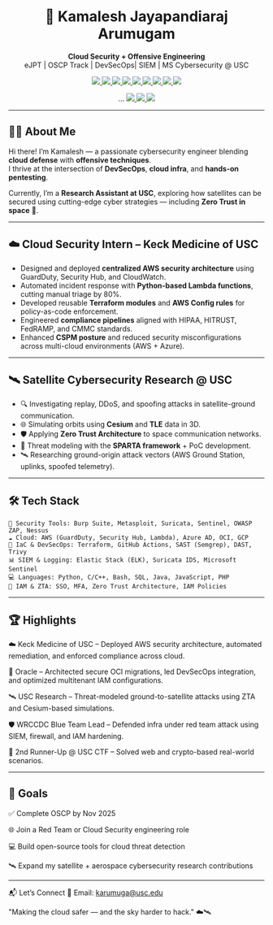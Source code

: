 <h1 align="center">🚀 Kamalesh Jayapandiaraj Arumugam</h1>

<p align="center">
  <b>Cloud Security + Offensive Engineering</b><br>
  eJPT | OSCP Track | DevSecOps| SIEM |  MS Cybersecurity @ USC
</p>

<p align="center">
  <a href="https://www.linkedin.com/in/kamalesh-jayapandiaraj-arumugam/">
    <img src="https://img.shields.io/badge/-LinkedIn-blue?logo=linkedin&logoColor=white" />
  </a>
  <a href="https://github.com/primeop">
    <img src="https://img.shields.io/github/followers/primeop?label=GitHub&style=social" />
  </a>
  <a href="https://github.com/primeop/kamalesh.github.io/blob/main/Kamalesh_Jayapandiaraj_Arumugam_Resume.pdf">
    <img src="https://img.shields.io/badge/Resume-PDF-orange?logo=adobeacrobatreader&logoColor=white" />
  </a>
  <a href="https://www.credly.com/badges/e85418f6-a3fc-45d6-b190-6b734804df95">
    <img src="https://img.shields.io/badge/Cert-Security%2B-blueviolet?logo=compTIA" />
  </a>
  <a href="https://learn.microsoft.com/en-us/users/prim30p-5700/credentials/da9a80ee73cf021e">
    <img src="https://img.shields.io/badge/Cert-Azure%20SC900-007FFF?logo=microsoft" />
  </a>
  <a href="https://certs.ine.com/19d2ba1e-e8d7-444a-85fa-94df422cc61f#acc.aCxyFhBs">
    <img src="https://img.shields.io/badge/Cert-eJPT-red?logo=ine" />
  </a>
  <a href="https://catalog-education.oracle.com/ords/certview/sharebadge?id=45DC37624C40AF316A77FEC82DBCB1DE5DCE427BE9EB21248352A619A9AFA12A">
    <img src="https://img.shields.io/badge/Cert-OCI_Architect_Professional-lightgrey?logo=oracle" />
  </a>
  <a href="https://catalog-education.oracle.com/ords/certview/sharebadge?id=F5FDB20E27A06BA7303FD1835E4D11BA287FB08DFEB9AF15A25FCC6961539B41">
    <img src="https://img.shields.io/badge/Cert-OCI_Foundations_Associate-lightgrey?logo=oracle" />
  </a>
  <a href="https://catalog-education.oracle.com/ords/certview/sharebadge?id=764891DC17416F4AA1B73885BA4A170B2E75165B3FD7A84901F329E16F4137D1">
    <img src="https://img.shields.io/badge/Cert-Oracle_APEX_Developer-lightgrey?logo=oracle" />
  </a>
</p>

<p align="center">
  ...
  <a href="https://catalog-education.oracle.com/ords/certview/sharebadge?id=45DC37624C40AF316A77FEC82DBCB1DE5DCE427BE9EB21248352A619A9AFA12A">
    <img src="https://img.shields.io/badge/Cert-OCI_Architect_Professional-F80000?logo=oracle&logoColor=white" />
  </a>
  <a href="https://catalog-education.oracle.com/ords/certview/sharebadge?id=F5FDB20E27A06BA7303FD1835E4D11BA287FB08DFEB9AF15A25FCC6961539B41">
    <img src="https://img.shields.io/badge/Cert-OCI_Foundations_Associate-F80000?logo=oracle&logoColor=white" />
  </a>
  <a href="https://catalog-education.oracle.com/ords/certview/sharebadge?id=764891DC17416F4AA1B73885BA4A170B2E75165B3FD7A84901F329E16F4137D1">
    <img src="https://img.shields.io/badge/Cert-Oracle_APEX_Developer-F80000?logo=oracle&logoColor=white" />
  </a>
</p>


---

## 👨‍💻 About Me

Hi there! I’m Kamalesh — a passionate cybersecurity engineer blending **cloud defense** with **offensive techniques**.  
I thrive at the intersection of **DevSecOps**, **cloud infra**, and **hands-on pentesting**.

Currently, I’m a **Research Assistant at USC**, exploring how satellites can be secured using cutting-edge cyber strategies — including **Zero Trust in space** 🚀.

---

## ☁️ Cloud Security Intern – Keck Medicine of USC

- Designed and deployed **centralized AWS security architecture** using GuardDuty, Security Hub, and CloudWatch.  
- Automated incident response with **Python-based Lambda functions**, cutting manual triage by 80%.  
- Developed reusable **Terraform modules** and **AWS Config rules** for policy-as-code enforcement.  
- Engineered **compliance pipelines** aligned with HIPAA, HITRUST, FedRAMP, and CMMC standards.  
- Enhanced **CSPM posture** and reduced security misconfigurations across multi-cloud environments (AWS + Azure).

---

## 🛰️ Satellite Cybersecurity Research @ USC

- 🔍 Investigating replay, DDoS, and spoofing attacks in satellite-ground communication.
- 🌐 Simulating orbits using **Cesium** and **TLE** data in 3D.
- 🛡 Applying **Zero Trust Architecture** to space communication networks.
- 🧠 Threat modeling with the **SPARTA framework** + PoC development.
- 🛰️ Researching ground-origin attack vectors (AWS Ground Station, uplinks, spoofed telemetry).

---

## 🛠️ Tech Stack

```text
🔐 Security Tools: Burp Suite, Metasploit, Suricata, Sentinel, OWASP ZAP, Nessus
☁️ Cloud: AWS (GuardDuty, Security Hub, Lambda), Azure AD, OCI, GCP
🔧 IaC & DevSecOps: Terraform, GitHub Actions, SAST (Semgrep), DAST, Trivy
📊 SIEM & Logging: Elastic Stack (ELK), Suricata IDS, Microsoft Sentinel
💻 Languages: Python, C/C++, Bash, SQL, Java, JavaScript, PHP
🔑 IAM & ZTA: SSO, MFA, Zero Trust Architecture, IAM Policies
```
---

## 🏆 Highlights
☁️ Keck Medicine of USC – Deployed AWS security architecture, automated remediation, and enforced compliance across cloud.

🧠 Oracle – Architected secure OCI migrations, led DevSecOps integration, and optimized multitenant IAM configurations.

🛰️ USC Research – Threat-modeled ground-to-satellite attacks using ZTA and Cesium-based simulations.

🛡️ WRCCDC Blue Team Lead – Defended infra under red team attack using SIEM, firewall, and IAM hardening.

🥈 2nd Runner-Up @ USC CTF – Solved web and crypto-based real-world scenarios.

---

## 🎯 Goals
✅ Complete OSCP by Nov 2025

🌐 Join a Red Team or Cloud Security engineering role

💻 Build open-source tools for cloud threat detection

🛰️ Expand my satellite + aerospace cybersecurity research contributions

---

📬 Let’s Connect
📩 Email: karumuga@usc.edu

"Making the cloud safer — and the sky harder to hack."  ☁️🛰️


